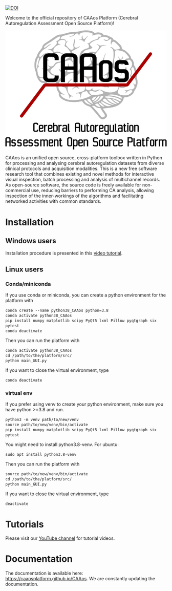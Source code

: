 
[![DOI](https://zenodo.org/badge/DOI/10.5281/zenodo.4891862.svg)](https://doi.org/10.5281/zenodo.4891862)

Welcome to the official repository of CAAos Platform (Cerebral Autoregulation Assessment Open Source Platform)!

<p align="center">
<img src="docs/source/images/logo_800x591.png" width="600">
</p>

CAAos is an unified open source, cross-platform toolbox written in Python for processing and analysing cerebral autoregulation datasets from diverse clinical protocols and acquisition modalities. This is a new free software research tool that combines existing and novel methods for interactive visual inspection, batch processing and analysis of multichannel records. As open-source software, the source code is freely available for non-commercial use, reducing barriers to performing CA analysis, allowing inspection of the inner-workings of the algorithms and facilitating networked activities with common standards.

# Installation

## Windows users
Installation procedure is presented in this  [video tutorial](https://www.youtube.com/watch?v=_usZZhf4ggY).

## Linux users


### Conda/miniconda
If you use conda or miniconda, you can create a python environment for the platform with

~~~
conda create --name python38_CAAos python=3.8
conda activate python38_CAAos
pip install numpy matplotlib scipy PyQt5 lxml Pillow pyqtgraph six pytest
conda deactivate
~~~

Then you can run the platform with

~~~
conda activate python38_CAAos
cd /path/to/the/platform/src/
python main_GUI.py
~~~

If you want to close the virtual environment, type

~~~
conda deactivate
~~~

### virtual env

If you prefer using venv to create your python environment, make sure you have python >=3.8 and run.

~~~
python3 -m venv path/to/new/venv
source path/to/new/venv/bin/activate
pip install numpy matplotlib scipy PyQt5 lxml Pillow pyqtgraph six pytest
~~~

You might need to install python3.8-venv. For ubuntu:

~~~
sudo apt install python3.8-venv
~~~

Then you can run the platform with

~~~
source path/to/new/venv/bin/activate
cd /path/to/the/platform/src/
python main_GUI.py
~~~

If you want to close the virtual environment, type

~~~
deactivate
~~~

# Tutorials

Please visit our [YouTube channel](https://www.youtube.com/channel/UCDzdHse1rxFDlmmJX698jzg/featured) for tutorial videos.

# Documentation

The documentation is available here: <https://caaosplatform.github.io/CAAos>. We are constantly updating the documentation.

